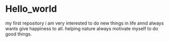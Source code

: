 # Hello_world
my first repository
i am very interested to do new things in life annd always wants give happiness to all.
helping nature always motivate myself to do good things.
